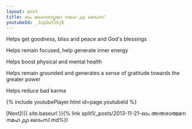 ```yaml
---
layout: post
title: ഓം മഹോരസ്കയാ നമഹ ൧൧ ടൈംസ്
youtubeId: _Jzp2wYzkjE
---
```

 
 
Helps get goodness, bliss and peace and God's blessings
 
Helps remain focused, help generate inner energy 
 
Helps boost physical and mental health 
 
Helps remain grounded and generates a sense of gratitude towards the greater power 
 
Helps reduce bad karma
 
 
 
 


{% include youtubePlayer.html id=page.youtubeId %}
 
[Next]({{ site.baseurl }}{% link  split1/_posts/2013-11-21-ഓം അന്തരാത്മനേ നമഹ ൧൧ ടൈംസ്.md%})
 
